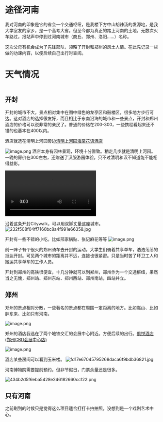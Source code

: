 <script setup>
import ImageCarousel from '../components/ImageCarousel.vue';

const images = [
  'https://cloudflare-imgbed-1d8.pages.dev/file/1736387342964_image.png',
  'https://cloudflare-imgbed-1d8.pages.dev/file/1736388328650_27ab191c8bed0c049b7c8da745fc9dd.jpg',
  'https://cloudflare-imgbed-1d8.pages.dev/file/1736388329818_4d968a4e40404c07bb039c24f7ee23d.jpg',
  'https://cloudflare-imgbed-1d8.pages.dev/file/1736388338150_d64b08e019b9c45b57cce7bef005b9f.jpg',
  'https://cloudflare-imgbed-1d8.pages.dev/file/1736388347377_3115e1090d30ef39f17427dcccb7661.jpg',
  'https://cloudflare-imgbed-1d8.pages.dev/file/1736388349833_1ca124c408773c233638500bb7643a4.jpg',
  'https://cloudflare-imgbed-1d8.pages.dev/file/1736388354485_11e4939055ca5d9cd7e4fcb3b39ba90.jpg',
  'https://cloudflare-imgbed-1d8.pages.dev/file/1736388360578_e720c137a263b775b2f1ac3c51a40c2.jpg'
]
</script>
# 途径河南

我对河南的印象是它的省会一个交通枢纽，是我楼下方中山胡辣汤的发源地，是我大学室友的家乡，是一个高考大省。但至今都为真正的踏上河南的土地。无数次火车路过，报站声中停到过河南城市（商丘、郑州、洛阳……）名称。

这次父母有机会成为了先锋部队，领略了开封和郑州的风土人情。在此先记录一些做的功课内容，以便后续自己出行时查阅。

# 天气情况
<!-- 多个城市天气 -->
<div style="display: flex; gap: 1rem; flex-wrap: wrap;">
  <WeatherWidget location="101180801" city="开封" />
  <WeatherWidget location="101180101" city="郑州" />
</div>

## 开封
开封的城市不大，景点相对集中在图中绿色的龙亭区和鼓楼区，很多地方步行可达。这对酒店的选择很友好，而且相比于东南沿海的城市和一些景点，开封和郑州酒店的价格可以说非常的亲民了。普通的价格在200-300，一些携程看起来还不错的也基本在400以内。

<!-- 图片轮播 -->
<ClientOnly>
  <ImageCarousel :images="images" />
</ClientOnly>

酒店就选在清明上河园旁边[清明上河园海棠花语酒店](https://hotels.ctrip.com/hotels/56386470.html?cityid=331#ctm_ref=www_hp_bs_lst)

![image.png](https://cloudflare-imgbed-1d8.pages.dev/file/1736387910384_image.png)
酒店本身有园林景观，环境十分雅致。稍走几步就是清明上河园。一晚的房价在300左右，还赠送了汉服游园体验。只不过清明和汉不知道能不能相得益彰。

![c60c8ac4daca6803d6fb2f4447647c47.mp4](https://cloudflare-imgbed-1d8.pages.dev/file/1736387746146_c60c8ac4daca6803d6fb2f4447647c47.mp4)

沿着这条开封Citywalk，可以用双脚丈量这座城市。
![232f508f04ff7160bc8a4f991e66358.jpg](https://cloudflare-imgbed-1d8.pages.dev/file/1736388067252_232f508f04ff7160bc8a4f991e66358.jpg)

开封有一些不错的小吃。比如邢家锅贴、张记麻花等等
![image.png](https://cloudflare-imgbed-1d8.pages.dev/file/1736388188586_image.png)

前一阵子有个很火的郑州骑车去开封的运动，大学生们骑着共享单车，浩浩荡荡的抵达开封。可见两个城市的距离并不远，连接也很紧密。只是当时苦了环卫工人和搬运共享单车的工作人员。

开封到郑州的高铁很便宜，十几分钟就可以到郑州，郑州作为一个交通枢纽，果然当之无愧，郑州站、郑州东站、郑州西站、郑州南站，四站并立。

## 郑州

郑州的景点相对分散，一些著名的景点都在周围一定距离的地方。比如嵩山、比如胖东来、比如只有河南。

![image.png](https://cloudflare-imgbed-1d8.pages.dev/file/1736389872952_image.png)

郑州的酒店我选在了两个地铁交汇的会展中心附近。方便后续的出行。[俱悦酒店(郑州CBD会展中心店)](https://hotels.ctrip.com/hotels/detail?hotelId=54889496&checkIn=2025-01-09&checkOut=2025-01-11)

![image.png](https://cloudflare-imgbed-1d8.pages.dev/file/1736390135397_image.png)

酒店某些房间可以看到玉米楼。
![fd17e67045795268daca6f9bdb36821.jpg](https://cloudflare-imgbed-1d8.pages.dev/file/1736390160723_fd17e67045795268daca6f9bdb36821.jpg)

河南博物院需要提前预约，但非节假日，门票余量还是很多。

![434b2d5f6eba5428e246182660cc122.png](https://cloudflare-imgbed-1d8.pages.dev/file/1736390426672_434b2d5f6eba5428e246182660cc122.png)

## 只有河南
之前刷到的时候只是觉得这么项目适合打打卡拍拍照，没想到是一个戏剧艺术中心。

